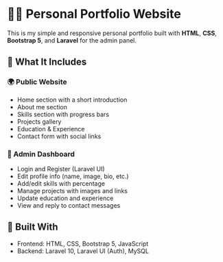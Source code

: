# 🧑‍💻 Personal Portfolio Website

This is my simple and responsive personal portfolio built with **HTML**, **CSS**, **Bootstrap 5**, and **Laravel** for the admin panel.

## 📌 What It Includes

### 🌍 Public Website
- Home section with a short introduction
- About me section
- Skills section with progress bars
- Projects gallery
- Education & Experience
- Contact form with social links

### 🔐 Admin Dashboard
- Login and Register (Laravel UI)
- Edit profile info (name, image, bio, etc.)
- Add/edit skills with percentage
- Manage projects with images and links
- Update education and experience
- View and reply to contact messages

## 🧰 Built With
- Frontend: HTML, CSS, Bootstrap 5, JavaScript
- Backend: Laravel 10, Laravel UI (Auth), MySQL


